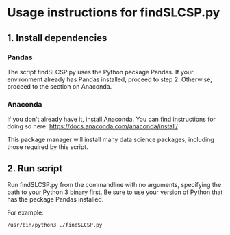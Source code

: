 # Usage instructions for findSLCSP.py

## 1. Install dependencies

### Pandas
The script findSLCSP.py uses the Python package Pandas. If your environment already has Pandas installed, proceed to step 2. Otherwise, proceed to the section on Anaconda.

### Anaconda

If you don't already have it, install Anaconda. You can find instructions for doing so here:
https://docs.anaconda.com/anaconda/install/

This package manager will install many data science packages, including those required by this script.

## 2. Run script

Run findSLCSP.py from the commandline with no arguments, specifying the path to your Python 3 binary first. Be sure to use your version of Python that has the package Pandas installed.

For example:
```
/usr/bin/python3 ./findSLCSP.py
```
